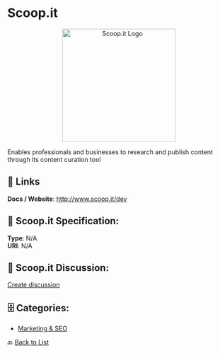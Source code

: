 # Scoop.it
<p align="center">
    <img width="256" src="https://raw.githubusercontent.com/apis-list/apis-list/main/apis/scoop-it/logo_256x256.png" alt="Scoop.it Logo"/>
</p>

Enables professionals and businesses to research and publish content through its content curation tool

##  🔗 Links
**Docs / Website**: http://www.scoop.it/dev

## 🧬 Scoop.it Specification:
**Type**: N/A  
**URI**: N/A

## 💬 Scoop.it Discussion:
[Create discussion](https://github.com/apis-list/apis-list/discussions/new)

## 🗄️ Categories:
- [Marketing & SEO](https://github.com/apis-list/apis-list#marketing--seo-)




🔙 [Back to List](https://github.com/apis-list/apis-list)
